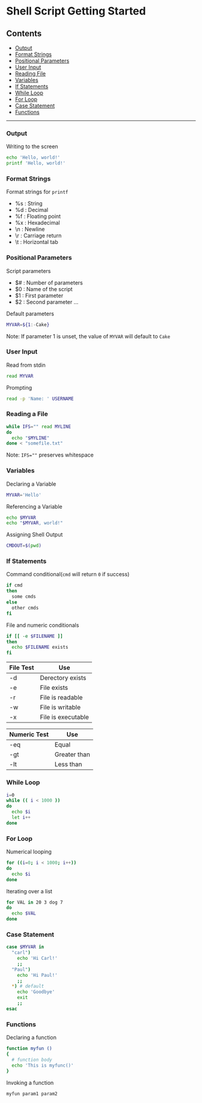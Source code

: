 # Shell Script Getting Started

## Contents

- [Output]()
- [Format Strings]()
- [Positional Parameters]()
- [User Input]()
- [Reading File]()
- [Variables]()
- [If Statements]()
- [While Loop]()
- [For Loop]()
- [Case Statement]()
- [Functions]()

---

### Output

Writing to the screen 

```sh
echo 'Hello, world!'
printf 'Hello, world!'
```

### Format Strings

Format strings for `printf`

- %s : String
- %d : Decimal
- %f : Floating point
- %x : Hexadecimal
- \n : Newline
- \r : Carriage return
- \t : Horizontal tab

### Positional Parameters

Script parameters

- $# : Number of parameters
- $0 : Name of the script
- $1 : First parameter
- $2 : Second parameter ...

Default parameters

```sh
MYVAR=${1:-Cake}
```

Note: If parameter 1 is unset, the value of `MYVAR` will default to `Cake`

### User Input

Read from stdin

```sh
read MYVAR
```

Prompting

```sh
read -p 'Name: ' USERNAME
```

### Reading a File

```sh
while IFS="" read MYLINE
do
  echo "$MYLINE"
done < "somefile.txt"
```

Note: `IFS=""` preserves whitespace

### Variables

Declaring a Variable

```sh
MYVAR='Hello'
```

Referencing a Variable

```sh
echo $MYVAR
echo "$MYVAR, world!"
```

Assigning Shell Output

```sh
CMDOUT=$(pwd)
```

### If Statements

Command conditional(`cmd` will return `0` if success)

```sh
if cmd
then 
  some cmds
else
  other cmds
fi
```

File and numeric conditionals

```sh
if [[ -e $FILENAME ]]
then
  echo $FILENAME exists
fi
```

| File Test | Use |
| --- | --- |
| -d | Derectory exists |
| -e | File exists |
| -r | File is readable |
| -w | File is writable |
| -x | File is executable |

| Numeric Test | Use |
| --- | --- |
| -eq | Equal |
| -gt | Greater than |
| -lt | Less than |

### While Loop

```sh
i=0
while (( i < 1000 ))
do
  echo $i
  let i++
done
```

### For Loop

Numerical looping

```sh
for ((i=0; i < 1000; i++))
do
  echo $i
done
```

Iterating over a list

```sh
for VAL in 20 3 dog 7
do
  echo $VAL
done
```

### Case Statement

```sh
case $MYVAR in
  "carl")
    echo 'Hi Carl!'
    ;;
  "Paul")
    echo 'Hi Paul!'
    ;;
  *) # default
    echo 'Goodbye'
    exit
    ;;
esac
```

### Functions

Declaring a function

```sh
function myfun ()
{
  # function body
  echo 'This is myfunc()'
}
```

Invoking a function

```
myfun param1 param2
```

